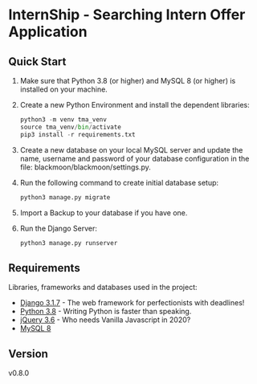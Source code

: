 # InternShip - Searching Intern Offer Application




## Quick Start

1. Make sure that Python 3.8 (or higher) and MySQL 8 (or higher) is installed
on your machine.

2. Create a new Python Environment and install the dependent libraries:

    ```python
    python3 -m venv tma_venv
    source tma_venv/bin/activate
    pip3 install -r requirements.txt
    ```

3. Create a new database on your local MySQL server and update the name,
username and password of your database
configuration in the file: blackmoon/blackmoon/settings.py.

4. Run the following command to create initial database setup:

    ```python
    python3 manage.py migrate
    ```

5. Import a Backup to your database if you have one.


6. Run the Django Server:

    ```python
    python3 manage.py runserver
    ```

## Requirements

Libraries, frameworks and databases used in the project:

* [Django 3.1.7]() - The web framework for perfectionists with deadlines!
* [Python 3.8]() - Writing Python is faster than speaking.
* [jQuery 3.6]() - Who needs Vanilla Javascript in 2020?
* [MySQL 8]()

## Version
v0.8.0
